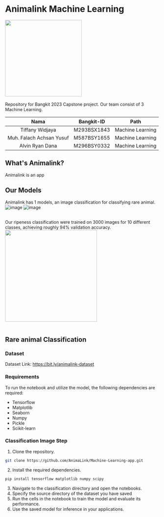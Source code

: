 # Animalink Machine Learning
<img src=""  width="250" height="250"><br /><br />
Repository for Bangkit 2023 Capstone project. Our team consist of 3 Machine Learning. <br />

|          Nama         | Bangkit-ID |       Path       |
|:---------------------:|:----------:|:----------------:|
|  Tiffany Widjaya  |  M293BSX1843  | Machine Learning |
|  Muh. Falach Achsan Yusuf  |  M587BSY1655  | Machine Learning |
|   Alvin Ryan Dana    |  M296BSY0332  |  Machine Learning |

## What's Animalink?
Animalink is an app 

## Our Models
Animalink has 1 models, an image classification for classifying rare animal. <br />
![image]()
![image]() <br /><br />

Our ripeness classification were trained on 3000 images for 10 different classes, achieving roughly 94% validation accuracy. <br />
<img src=""  width="300" height="300"><br /><br />

## Rare animal Classification

### Dataset
Dataset Link: https://bit.ly/animalink-dataset

### Requirements
To run the notebook and utilize the model, the following dependencies are required:
- Tensorflow
- Matplotlib
- Seaborn
- Numpy
- Pickle
- Scikit-learn

### Classification Image Step
1. Clone the repository.
```bash
git clone https://github.com/AnimaLink/Machine-Learning-app.git
```
2. Install the required dependencies.
```bash
pip install tensorflow matplotlib numpy scipy
```
3. Navigate to the classification directory and open the notebooks.
4. Specify the source directory of the dataset you have saved
5. Run the cells in the notebook to train the model and evaluate its performance.
6. Use the saved model for inference in your applications.
